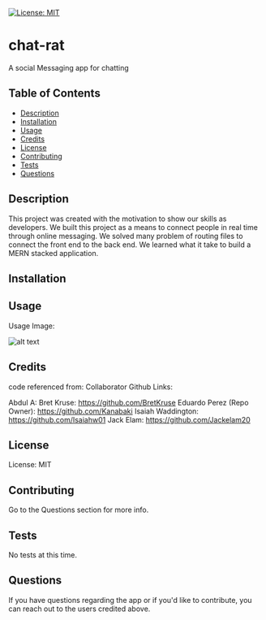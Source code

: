 [![License: MIT](https://img.shields.io/badge/License-MIT-yellow.svg)](https://opensource.org/licenses/MIT)
# chat-rat
A social Messaging app for chatting

  ## Table of Contents
- [Description](#description)
- [Installation](#installation)
- [Usage](#usage)
- [Credits](#credits)
- [License](#license)
- [Contributing](#contributing)
- [Tests](#tests)
- [Questions](#questions)

## Description 

 This project was created with the motivation to show our skills as developers. We built this project as a means to connect people in real time through online messaging. We solved many problem of routing files to connect the front end to the back end. We learned what it take to build a MERN stacked application.
## Installation


## Usage
Usage Image:

![alt text](img-path-here)


## Credits
code referenced from: 
Collaborator Github Links:

Abdul A:
Bret Kruse: https://github.com/BretKruse
Eduardo Perez (Repo Owner): https://github.com/Kanabaki
Isaiah Waddington: https://github.com/Isaiahw01
Jack Elam: https://github.com/Jackelam20


## License
License: MIT

## Contributing 
Go to the Questions section for more info.

## Tests 
No tests at this time.

## Questions 
If you have questions regarding the app or if you'd like to contribute, you can reach out to the users credited above.